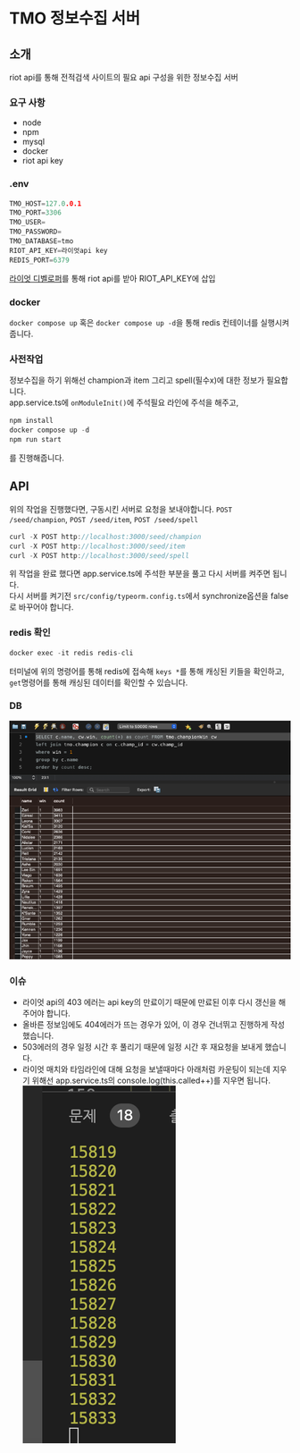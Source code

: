 # TMO 정보수집 서버

## 소개

riot api를 통해 전적검색 사이트의 필요 api 구성을 위한 정보수집 서버

### 요구 사항

- node
- npm
- mysql
- docker
- riot api key

### .env

```c
TMO_HOST=127.0.0.1
TMO_PORT=3306
TMO_USER=
TMO_PASSWORD=
TMO_DATABASE=tmo
RIOT_API_KEY=라이엇api key
REDIS_PORT=6379
```

<a href="https://developer.riotgames.com/">라이엇 디벨로퍼</a>를 통해 riot api를 받아 RIOT_API_KEY에 삽입

### docker

`docker compose up` 혹은 `docker compose up -d`을 통해 redis 컨테이너를 실행시켜줍니다.

### 사전작업

정보수집을 하기 위해선 champion과 item 그리고 spell(필수x)에 대한 정보가 필요합니다.<br>
app.service.ts에 `onModuleInit()`에 주석필요 라인에 주석을 해주고,<br>

```c
npm install
docker compose up -d
npm run start
```

를 진행해줍니다.<br>

## API

위의 작업을 진행했다면, 구동시킨 서버로 요청을 보내야합니다.
`POST /seed/champion`, `POST /seed/item`, `POST /seed/spell`

```c
curl -X POST http://localhost:3000/seed/champion
curl -X POST http://localhost:3000/seed/item
curl -X POST http://localhost:3000/seed/spell
```

위 작업을 완료 했다면 app.service.ts에 주석한 부분을 풀고 다시 서버를 켜주면 됩니다.<br>
다시 서버를 켜기전 `src/config/typeorm.config.ts`에서 synchronize옵션을 false로 바꾸어야 합니다.

### redis 확인

```c
docker exec -it redis redis-cli
```

터미널에 위의 명령어를 통해 redis에 접속해 `keys *`를 통해 캐싱된 키들을 확인하고,
`get`명령어를 통해 캐싱된 데이터를 확인할 수 있습니다.

### DB

![alt text](/db.png)

### 이슈

- 라이엇 api의 403 에러는 api key의 만료이기 때문에 만료된 이후 다시 갱신을 해주어야 합니다.
- 올바른 정보임에도 404에러가 뜨는 경우가 있어, 이 경우 건너뛰고 진행하게 작성했습니다.
- 503에러의 경우 일정 시간 후 풀리기 때문에 일정 시간 후 재요청을 보내게 했습니다.
- 라이엇 매치와 타임라인에 대해 요청을 보낼때마다 아래처럼 카운팅이 되는데 지우기 위해선 app.service.ts의 console.log(this.called++)를 지우면 됩니다.
  ![alt text](/called.png)
